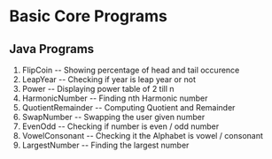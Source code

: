 # Basic Core Programs

## Java Programs

1) FlipCoin -- Showing percentage of head and tail occurence
2) LeapYear -- Checking if year is leap year or not
3) Power    -- Displaying power table of 2 till n 
4) HarmonicNumber -- Finding nth Harmonic number
5) QuotientRemainder -- Computing Quotient and Remainder
6) SwapNumber -- Swapping the user given number
7) EvenOdd -- Checking if number is even / odd number
8) VowelConsonant -- Checking it the Alphabet is vowel / consonant
9) LargestNumber -- Finding the largest number
